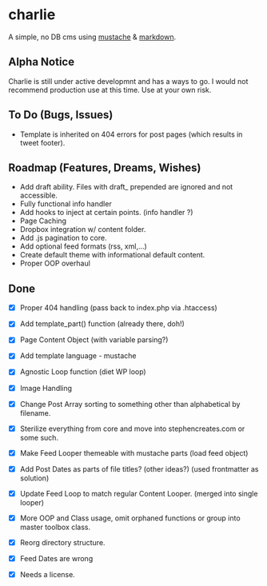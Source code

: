 charlie
==================

A simple, no DB cms using [mustache][1] & [markdown][2].

## Alpha Notice

Charlie is still under active developmnt and has a ways to go. I would not recommend production use at this time. Use at your own risk.

## To Do (Bugs, Issues)
* Template is inherited on 404 errors for post pages (which results in tweet footer).

## Roadmap (Features, Dreams, Wishes)
* Add draft ability. Files with draft_ prepended are ignored and not accessible.
* Fully functional info handler
* Add hooks to inject at certain points. (info handler ?)
* Page Caching
* Dropbox integration w/ content folder.
* Add .js pagination to core.
* Add optional feed formats (rss, xml,…)
* Create default theme with informational default content.
* Proper OOP overhaul


## Done
* [X] Proper 404 handling (pass back to index.php via .htaccess)
* [X] Add template_part() function (already there, doh!)
* [X] Page Content Object (with variable parsing?)
* [X] Add template language - mustache
* [X] Agnostic Loop function (diet WP loop)
* [X] Image Handling
* [X] Change Post Array sorting to something other than alphabetical by filename.
* [X] Sterilize everything from core and move into stephencreates.com or some such.
* [X] Make Feed Looper themeable with mustache parts (load feed object)
* [X] Add Post Dates as parts of file titles? (other ideas?) (used frontmatter as solution)
* [X] Update Feed Loop to match regular Content Looper. (merged into single looper)
* [X] More OOP and Class usage, omit orphaned functions or group into master toolbox class.
* [X] Reorg directory structure.
* [X] Feed Dates are wrong
* [X] Needs a license.








[1]: http://mustache.github.com/  "Logic-less templates"
[2]: http://daringfireball.net/projects/markdown/ "Markdown"